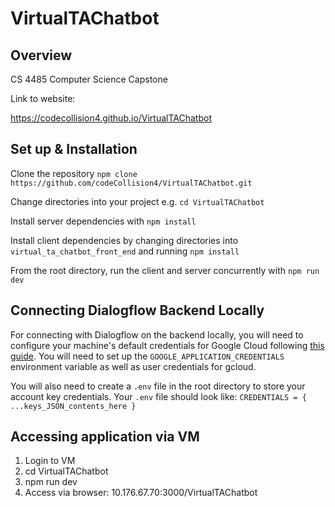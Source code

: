 # VirtualTAChatbot

## Overview
CS 4485 Computer Science Capstone

Link to website:

https://codecollision4.github.io/VirtualTAChatbot


## Set up & Installation

Clone the repository `npm clone https://github.com/codeCollision4/VirtualTAChatbot.git`

Change directories into your project e.g. `cd VirtualTAChatbot`

Install server dependencies with `npm install`

Install client dependencies by changing directories into `virtual_ta_chatbot_front_end` and running `npm install`

From the root directory, run the client and server concurrently with `npm run dev`


## Connecting Dialogflow Backend Locally

For connecting with Dialogflow on the backend locally, you will need to configure your machine\'s default credentials for Google Cloud following [this guide](https://cloud.google.com/docs/authentication/application-default-credentials#GAC). You will need to set up the `GOOGLE_APPLICATION_CREDENTIALS` environment variable as well as user credentials for gcloud.

You will also need to create a `.env` file in the root directory to store your account key credentials. Your `.env` file should look like: `CREDENTIALS = { ...keys_JSON_contents_here }`

## Accessing application via VM

  1. Login to VM
  2. cd VirtualTAChatbot
  3. npm run dev
  4. Access via browser: 10.176.67.70:3000/VirtualTAChatbot
